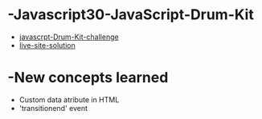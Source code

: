 # -Javascript30-JavaScript-Drum-Kit
- [javascrpt-Drum-Kit-challenge](https://javascript30.com/)
- [live-site-solution](https://activus-d.github.io/-Javascript30-JavaScript-Drum-Kit/)

# -New concepts learned
- Custom data atribute in HTML
- 'transitionend' event
